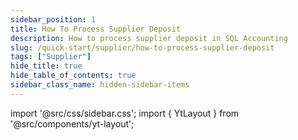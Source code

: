 ```yaml
---
sidebar_position: 1
title: How To Process Supplier Deposit
description: How to process supplier deposit in SQL Accounting
slug: /quick-start/supplier/how-to-process-supplier-deposit
tags: ["Supplier"]
hide_title: true
hide_table_of_contents: true
sidebar_class_name: hidden-sidebar-items
---
```


import '@src/css/sidebar.css';
import { YtLayout } from '@src/components/yt-layout';

<YtLayout 
    videoId="hCbvD3ORCTk"
/>

